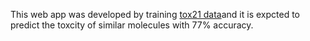 This web app was developed by training [tox21 data](http://bioinf.jku.at/research/DeepTox/tox21.html)and it is expcted to predict the toxcity of similar molecules with 77% accuracy. 
